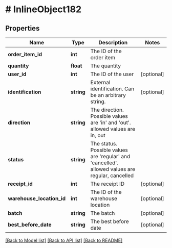 # # InlineObject182

## Properties

Name | Type | Description | Notes
------------ | ------------- | ------------- | -------------
**order_item_id** | **int** | The ID of the order item | 
**quantity** | **float** | The quantity | 
**user_id** | **int** | The ID of the user | [optional] 
**identification** | **string** | External identification. Can be an arbitrary string. | [optional] 
**direction** | **string** | The direction. Possible values are &#39;in&#39; and &#39;out&#39;.  allowed values are in, out | 
**status** | **string** | The status. Possible values are &#39;regular&#39; and &#39;cancelled&#39;.  allowed values are regular, cancelled | 
**receipt_id** | **int** | The receipt ID | [optional] 
**warehouse_location_id** | **int** | The ID of the warehouse location | [optional] 
**batch** | **string** | The batch | [optional] 
**best_before_date** | **string** | The best before date | [optional] 

[[Back to Model list]](../../README.md#documentation-for-models) [[Back to API list]](../../README.md#documentation-for-api-endpoints) [[Back to README]](../../README.md)


